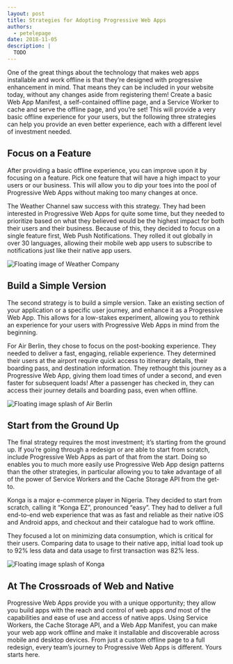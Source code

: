 ```yaml
---
layout: post
title: Strategies for Adopting Progressive Web Apps
authors:
  - petelepage
date: 2018-11-05
description: |
  TODO
---
```


One of the great things about the technology that makes web apps installable and work offline is that they’re designed with progressive enhancement in mind. That means they can be included in your website today, without any changes aside from registering them! Create a basic Web App Manifest, a self-contained offline page, and a Service Worker to cache and serve the offline page, and you’re set! This will provide a very basic offline experience for your users, but the following three strategies can help you provide an even better experience, each with a different level of investment needed.

## Focus on a Feature

After providing a basic offline experience, you can improve upon it by focusing on a feature. Pick one feature that will have a high impact to your users or our business. This will allow you to dip your toes into the pool of Progressive Web Apps without making too many changes at once.

The Weather Channel saw success with this strategy. They had been interested in Progressive Web Apps for quite some time, but they needed to prioritize based on what they believed would be the highest impact for both their users and their business. Because of this, they decided to focus on a single feature first, Web Push Notifications. They rolled it out globally in over 30 languages, allowing their mobile web app users to subscribe to notifications just like their native app users.

![Floating image of Weather Company](https://chrome-enterprise-workshops.firebaseapp.com/pwas/#/42)

## Build a Simple Version

The second strategy is to build a simple version. Take an existing section of your application or a specific user journey, and enhance it as a Progressive Web App. This allows for a low-stakes experiment, allowing you to rethink an experience for your users with Progressive Web Apps in mind from the beginning.

For Air Berlin, they chose to focus on the post-booking experience. They needed to deliver a fast, engaging, reliable experience. They determined their users at the airport require quick access to itinerary details, their boarding pass, and destination information. They rethought this journey as a Progressive Web App, giving them load times of under a second, and even faster for subsequent loads! After a passenger has checked in, they can access their journey details and boarding pass, even when offline.

![Floating image splash of Air Berlin](https://chrome-enterprise-workshops.firebaseapp.com/pwas/#/46)

## Start from the Ground Up

The final strategy requires the most investment; it’s starting from the ground up. If you’re going through a redesign or are able to start from scratch, include Progressive Web Apps as part of that from the start. Doing so enables you to much more easily use Progressive Web App design patterns than the other strategies, in particular allowing you to take advantage of all of the power of Service Workers and the Cache Storage API from the get-to.

Konga is a major e-commerce player in Nigeria. They decided to start from scratch, calling it “Konga EZ”, pronounced “easy”. They had to deliver a full end-to-end web experience that was as fast and reliable as their native iOS and Android apps, and checkout and their catalogue had to work offline.

They focused a lot on minimizing data consumption, which is critical for their users. Comparing data to usage to their native app, initial load took up to 92% less data and data usage to first transaction was 82% less.

![Floating image splash of Konga](https://chrome-enterprise-workshops.firebaseapp.com/pwas/#/46)

## At The Crossroads of Web and Native

Progressive Web Apps provide you with a unique opportunity; they allow you build apps with the reach and control of web apps _and_ most of the capabilities and ease of use and access of native apps. Using Service Workers, the Cache Storage API, and a Web App Manifest, you can make your web app work offline and make it installable and discoverable across mobile and desktop devices. From just a custom offline page to a full redesign, every team’s journey to Progressive Web Apps is different. Yours starts here.
